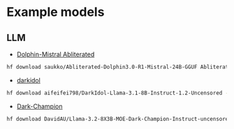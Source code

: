 # Example models

## LLM

- [Dolphin-Mistral Abliterated](https://huggingface.co/saukko/Abliterated-Dolphin3.0-R1-Mistral-24B-GGUF)

```bash
hf download saukko/Abliterated-Dolphin3.0-R1-Mistral-24B-GGUF Abliterated-Dolphin3.0-R1-Mistral-24B-Q8_0.gguf --local-dir /workspace/text-generation-webui/user_data/models/
```

- [darkidol](https://huggingface.co/aifeifei798/DarkIdol-Llama-3.1-8B-Instruct-1.2-Uncensored)

```bash
hf download aifeifei798/DarkIdol-Llama-3.1-8B-Instruct-1.2-Uncensored --local-dir /workspace/text-generation-webui/user_data/models/darkidol
```

- [Dark-Champion](https://huggingface.co/DavidAU/Llama-3.2-8X3B-MOE-Dark-Champion-Instruct-uncensored-abliterated-18.4B-GGUF)

```bash
hf download DavidAU/Llama-3.2-8X3B-MOE-Dark-Champion-Instruct-uncensored-abliterated-18.4B-GGUF L3.2-8X3B-MOE-Dark-Champion-Inst-18.4B-uncen-ablit_D_AU-Q8_0.gguf --local-dir /workspace/text-generation-webui/user_data/models/
```
